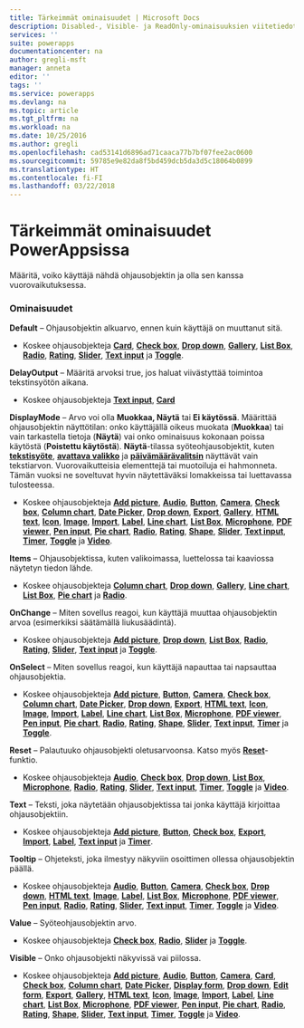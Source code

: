```yaml
---
title: Tärkeimmät ominaisuudet | Microsoft Docs
description: Disabled-, Visible- ja ReadOnly-ominaisuuksien viitetiedot
services: ''
suite: powerapps
documentationcenter: na
author: gregli-msft
manager: anneta
editor: ''
tags: ''
ms.service: powerapps
ms.devlang: na
ms.topic: article
ms.tgt_pltfrm: na
ms.workload: na
ms.date: 10/25/2016
ms.author: gregli
ms.openlocfilehash: cad53141d6896ad71caaca77b7bf07fee2ac0600
ms.sourcegitcommit: 59785e9e82da8f5bd459dcb5da3d5c18064b0899
ms.translationtype: HT
ms.contentlocale: fi-FI
ms.lasthandoff: 03/22/2018
---
```

# <a name="core-properties-in-powerapps"></a>Tärkeimmät ominaisuudet PowerAppsissa
Määritä, voiko käyttäjä nähdä ohjausobjektin ja olla sen kanssa vuorovaikutuksessa.

### <a name="properties"></a>Ominaisuudet
**Default** – Ohjausobjektin alkuarvo, ennen kuin käyttäjä on muuttanut sitä.

* Koskee ohjausobjekteja **[Card](control-card.md)**, **[Check box](control-check-box.md)**, **[Drop down](control-drop-down.md)**, **[Gallery](control-gallery.md)**, **[List Box](control-list-box.md)**, **[Radio](control-radio.md)**, **[Rating](control-rating.md)**, **[Slider](control-slider.md)**, **[Text input](control-text-input.md)** ja **[Toggle](control-toggle.md)**.

**DelayOutput** – Määritä arvoksi true, jos haluat viivästyttää toimintoa tekstinsyötön aikana.

* Koskee ohjausobjekteja **[Text input](control-text-input.md)**, **[Card](control-card.md)**

**DisplayMode** – Arvo voi olla **Muokkaa, Näytä** tai **Ei käytössä**. Määrittää ohjausobjektin näyttötilan: onko käyttäjällä oikeus muokata (**Muokkaa**) tai vain tarkastella tietoja (**Näytä**) vai onko ominaisuus kokonaan poissa käytöstä (**Poistettu käytöstä**).  **Näytä**-tilassa syöteohjausobjektit, kuten **[tekstisyöte](control-text-input.md)**,  **[avattava valikko](control-drop-down.md)** ja **[päivämäärävalitsin](control-date-picker.md)** näyttävät vain tekstiarvon. Vuorovaikutteisia elementtejä tai muotoiluja ei hahmonneta.  Tämän vuoksi ne soveltuvat hyvin näytettäväksi lomakkeissa tai luettavassa tulosteessa.

* Koskee ohjausobjekteja **[Add picture](control-add-picture.md)**, **[Audio](control-audio-video.md)**, **[Button](control-button.md)**, **[Camera](control-camera.md)**, **[Check box](control-check-box.md)**, **[Column chart](control-column-line-chart.md)**, **[Date Picker](control-date-picker.md)**, **[Drop down](control-drop-down.md)**, **[Export](control-export-import.md)**, **[Gallery](control-gallery.md)**, **[HTML text](control-html-text.md)**, **[Icon](control-shapes-icons.md)**, **[Image](control-image.md)**, **[Import](control-export-import.md)**, **[Label](control-text-box.md)**, **[Line chart](control-column-line-chart.md)**, **[List Box](control-list-box.md)**, **[Microphone](control-microphone.md)**, **[PDF viewer](control-pdf-viewer.md)**, **[Pen input](control-pen-input.md)**, **[Pie chart](control-pie-chart.md)**, **[Radio](control-radio.md)**, **[Rating](control-rating.md)**, **[Shape](control-shapes-icons.md)**, **[Slider](control-slider.md)**, **[Text input](control-text-input.md)**, **[Timer](control-timer.md)**, **[Toggle](control-toggle.md)** ja **[Video](control-audio-video.md)**.

**Items** – Ohjausobjektissa, kuten valikoimassa, luettelossa tai kaaviossa näytetyn tiedon lähde.

* Koskee ohjausobjekteja **[Column chart](control-column-line-chart.md)**, **[Drop down](control-drop-down.md)**, **[Gallery](control-gallery.md)**, **[Line chart](control-column-line-chart.md)**, **[List Box](control-list-box.md)**, **[Pie chart](control-pie-chart.md)** ja **[Radio](control-radio.md)**.

**OnChange** – Miten sovellus reagoi, kun käyttäjä muuttaa ohjausobjektin arvoa (esimerkiksi säätämällä liukusäädintä).

* Koskee ohjausobjekteja **[Add picture](control-add-picture.md)**, **[Drop down](control-drop-down.md)**, **[List Box](control-list-box.md)**, **[Radio](control-radio.md)**, **[Rating](control-rating.md)**, **[Slider](control-slider.md)**, **[Text input](control-text-input.md)** ja **[Toggle](control-toggle.md)**.

**OnSelect** – Miten sovellus reagoi, kun käyttäjä napauttaa tai napsauttaa ohjausobjektia.

* Koskee ohjausobjekteja **[Add picture](control-add-picture.md)**, **[Button](control-button.md)**, **[Camera](control-camera.md)**, **[Check box](control-check-box.md)**, **[Column chart](control-column-line-chart.md)**, **[Date Picker](control-date-picker.md)**, **[Drop down](control-drop-down.md)**, **[Export](control-export-import.md)**, **[HTML text](control-html-text.md)**, **[Icon](control-shapes-icons.md)**, **[Image](control-image.md)**, **[Import](control-export-import.md)**, **[Label](control-text-box.md)**, **[Line chart](control-column-line-chart.md)**, **[List Box](control-list-box.md)**, **[Microphone](control-microphone.md)**, **[PDF viewer](control-pdf-viewer.md)**, **[Pen input](control-pen-input.md)**, **[Pie chart](control-pie-chart.md)**, **[Radio](control-radio.md)**, **[Rating](control-rating.md)**, **[Shape](control-shapes-icons.md)**, **[Slider](control-slider.md)**, **[Text input](control-text-input.md)**, **[Timer](control-timer.md)** ja **[Toggle](control-toggle.md)**.

**Reset** – Palautuuko ohjausobjekti oletusarvoonsa.  Katso myös **[Reset](../functions/function-reset.md)**-funktio.

* Koskee ohjausobjekteja **[Audio](control-audio-video.md)**, **[Check box](control-check-box.md)**, **[Drop down](control-drop-down.md)**, **[List Box](control-list-box.md)**, **[Microphone](control-microphone.md)**, **[Radio](control-radio.md)**, **[Rating](control-rating.md)**, **[Slider](control-slider.md)**, **[Text input](control-text-input.md)**, **[Timer](control-timer.md)**, **[Toggle](control-toggle.md)** ja **[Video](control-audio-video.md)**.

**Text** – Teksti, joka näytetään ohjausobjektissa tai jonka käyttäjä kirjoittaa ohjausobjektiin.

* Koskee ohjausobjekteja **[Add picture](control-add-picture.md)**, **[Button](control-button.md)**, **[Check box](control-check-box.md)**, **[Export](control-export-import.md)**, **[Import](control-export-import.md)**, **[Label](control-text-box.md)**, **[Text input](control-text-input.md)** ja **[Timer](control-timer.md)**.

**Tooltip** – Ohjeteksti, joka ilmestyy näkyviin osoittimen ollessa ohjausobjektin päällä.

* Koskee ohjausobjekteja **[Audio](control-audio-video.md)**, **[Button](control-button.md)**, **[Camera](control-camera.md)**, **[Check box](control-check-box.md)**, **[Drop down](control-drop-down.md)**, **[HTML text](control-html-text.md)**, **[Image](control-image.md)**, **[Label](control-text-box.md)**, **[List Box](control-list-box.md)**, **[Microphone](control-microphone.md)**, **[PDF viewer](control-pdf-viewer.md)**, **[Pen input](control-pen-input.md)**, **[Radio](control-radio.md)**, **[Rating](control-rating.md)**, **[Slider](control-slider.md)**, **[Text input](control-text-input.md)**, **[Timer](control-timer.md)**, **[Toggle](control-toggle.md)** ja **[Video](control-audio-video.md)**.

**Value** – Syöteohjausobjektin arvo.

* Koskee ohjausobjekteja **[Check box](control-check-box.md)**, **[Radio](control-radio.md)**, **[Slider](control-slider.md)** ja **[Toggle](control-toggle.md)**.

**Visible** – Onko ohjausobjekti näkyvissä vai piilossa.

* Koskee ohjausobjekteja **[Add picture](control-add-picture.md)**, **[Audio](control-audio-video.md)**, **[Button](control-button.md)**, **[Camera](control-camera.md)**, **[Card](control-card.md)**, **[Check box](control-check-box.md)**, **[Column chart](control-column-line-chart.md)**, **[Date Picker](control-date-picker.md)**, **[Display form](control-form-detail.md)**, **[Drop down](control-drop-down.md)**, **[Edit form](control-form-detail.md)**, **[Export](control-export-import.md)**, **[Gallery](control-gallery.md)**, **[HTML text](control-html-text.md)**, **[Icon](control-shapes-icons.md)**, **[Image](control-image.md)**, **[Import](control-export-import.md)**, **[Label](control-text-box.md)**, **[Line chart](control-column-line-chart.md)**, **[List Box](control-list-box.md)**, **[Microphone](control-microphone.md)**, **[PDF viewer](control-pdf-viewer.md)**, **[Pen input](control-pen-input.md)**, **[Pie chart](control-pie-chart.md)**, **[Radio](control-radio.md)**, **[Rating](control-rating.md)**, **[Shape](control-shapes-icons.md)**, **[Slider](control-slider.md)**, **[Text input](control-text-input.md)**, **[Timer](control-timer.md)**, **[Toggle](control-toggle.md)** ja **[Video](control-audio-video.md)**.

